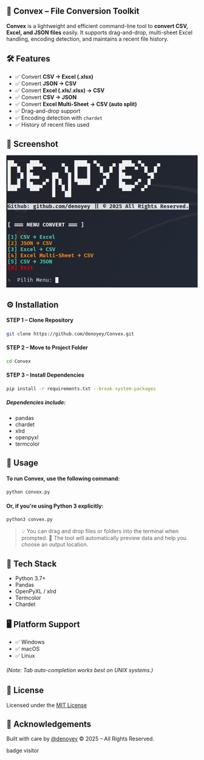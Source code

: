 ## 📄 Convex – File Conversion Toolkit

**Convex** is a lightweight and efficient command-line tool to **convert CSV, Excel, and JSON files** easily. It supports drag-and-drop, multi-sheet Excel handling, encoding detection, and maintains a recent file history.


## 🛠️ Features

* ✅ Convert **CSV → Excel (.xlsx)**
* ✅ Convert **JSON → CSV**
* ✅ Convert **Excel (.xls/.xlsx) → CSV**
* ✅ Convert **CSV → JSON**
* ✅ Convert **Excel Multi-Sheet → CSV (auto split)**
* ✅ Drag-and-drop support
* ✅ Encoding detection with `chardet`
* ✅ History of recent files used


## 📸 Screenshot

![convex](https://github.com/denoyey/Convex/blob/21c4f0364919a85dfa5e11d65a736198eb1a51fa/img/convex.png)


## ⚙️ Installation

#### STEP 1 – Clone Repository

```bash
git clone https://github.com/denoyey/Convex.git
```

#### STEP 2 – Move to Project Folder

```bash
cd Convex
```

#### STEP 3 – Install Dependencies

```bash
pip install -r requirements.txt --break-system-packages
```

##### Dependencies include:
- pandas
- chardet
- xlrd
- openpyxl
- termcolor


## 🚀 Usage
#### To run Convex, use the following command:

```bash
python convex.py
```

#### Or, if you're using Python 3 explicitly:

```bash
python3 convex.py
```
> 💡 You can drag and drop files or folders into the terminal when prompted.
> 📁 The tool will automatically preview data and help you choose an output location.


## 🧠 Tech Stack
- Python 3.7+
- Pandas
- OpenPyXL / xlrd
- Termcolor
- Chardet


## 🖥️ Platform Support
- ✅ Windows
- ✅ macOS
- ✅ Linux

###### <i>(Note: Tab auto-completion works best on UNIX systems.)</i>


## 🧾 License
Licensed under the <a href="">MIT License</a>


## 🙌 Acknowledgements
Built with care by <a href="github.com/denoyey">@denoyey</a>
© 2025 – All Rights Reserved.


badge visitor
